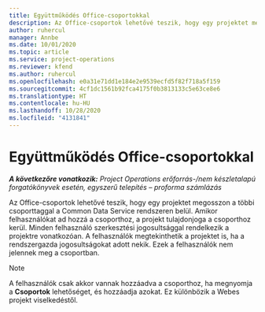 ```yaml
---
title: Együttműködés Office-csoportokkal
description: Az Office-csoportok lehetővé teszik, hogy egy projektet megosszon a többi csoporttaggal a Common Data Service rendszeren belül.
author: ruhercul
manager: Annbe
ms.date: 10/01/2020
ms.topic: article
ms.service: project-operations
ms.reviewer: kfend
ms.author: ruhercul
ms.openlocfilehash: e0a31e71dd1e184e2e9539ecfd5f82f718a5f159
ms.sourcegitcommit: 4cf1dc1561b92fca4175f0b3813133c5e63ce8e6
ms.translationtype: HT
ms.contentlocale: hu-HU
ms.lasthandoff: 10/28/2020
ms.locfileid: "4131841"
---
```

# <a name="collaboration-with-office-groups"></a>Együttműködés Office-csoportokkal

_**A következőre vonatkozik:** Project Operations erőforrás-/nem készletalapú forgatókönyvek esetén, egyszerű telepítés – proforma számlázás_

Az Office-csoportok lehetővé teszik, hogy egy projektet megosszon a többi csoporttaggal a Common Data Service rendszeren belül. Amikor felhasználókat ad hozzá a csoporthoz, a projekt tulajdonjoga a csoporthoz kerül. Minden felhasználó szerkesztési jogosultsággal rendelkezik a projektre vonatkozóan. A felhasználók megtekinthetik a projektet is, ha a rendszergazda jogosultságokat adott nekik. Ezek a felhasználók nem jelennek meg a csoportban.

> [!NOTE] 
> A felhasználók csak akkor vannak hozzáadva a csoporthoz, ha megnyomja a **Csoportok** lehetőséget, és hozzáadja azokat. Ez különbözik a Webes projekt viselkedéstől. 


